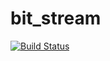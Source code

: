# bit_stream

[![Build Status](https://travis-ci.org/amallia/bit_stream.svg?branch=master)](https://travis-ci.org/amallia/bit_stream)


